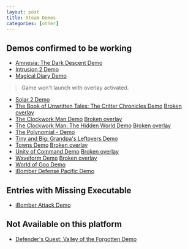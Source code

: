 ```yaml
---
layout: post
title: Steam Demos
categories: [other]
---
```


Demos confirmed to be working
-----------------------------
- [Amnesia: The Dark Descent Demo](http://store.steampowered.com/app/57310/)
- [Intrusion 2 Demo](http://store.steampowered.com/app/217470/)
- [Magical Diary Demo](http://store.steampowered.com/app/212140/)
> Game won't launch with overlay activated.
- [Solar 2 Demo](http://store.steampowered.com/app/97010/)
- [The Book of Unwritten Tales: The Critter Chronicles Demo](http://store.steampowered.com/app/226540/) [Broken overlay](#right_info)
- [The Clockwork Man Demo](http://store.steampowered.com/app/111020/) [Broken overlay](#right_info)
- [The Clockwork Man: The Hidden World Demo](http://store.steampowered.com/app/111030/) [Broken overlay](#right_info)
- [The Polynomial - Demo](http://store.steampowered.com/app/67010/)
- [Tiny and Big: Grandpa's Leftovers Demo](http://store.steampowered.com/app/214090/)
- [Towns Demo](http://store.steampowered.com/app/221030/) [Broken overlay](#right_info)
- [Unity of Command Demo](http://store.steampowered.com/app/223920/) [Broken overlay](#right_info)
- [Waveform Demo](http://store.steampowered.com/app/208070/) [Broken overlay](#right_info)
- [World of Goo Demo](http://store.steampowered.com/app/22010/)
- [iBomber Defense Pacific Demo](http://store.steampowered.com/app/207630/)

Entries with Missing Executable
-------------------------------
- [iBomber Attack Demo](http://store.steampowered.com/app/224800/)

Not Available on this platform
------------------------------
- [Defender's Quest: Valley of the Forgotten Demo](http://store.steampowered.com/app/223090/)
